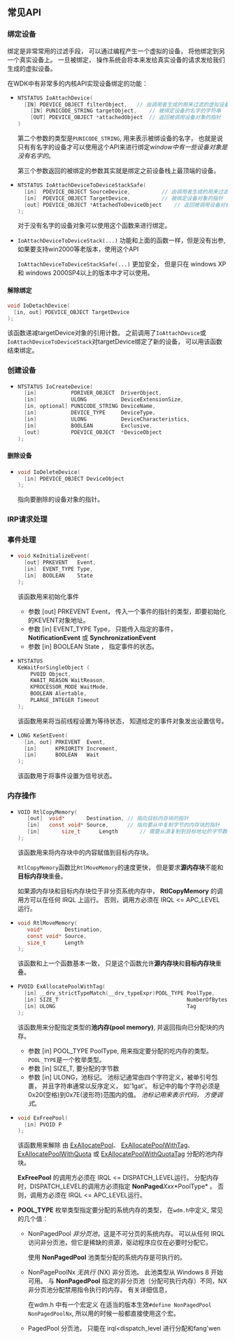 ## 常见API

### 绑定设备

绑定是非常常用的过滤手段， 可以通过编程产生一个虚拟的设备， 将他绑定到另一个真实设备上。 一旦被绑定， 操作系统会将本来发给真实设备的请求发给我们生成的虚拟设备。

在WDK中有非常多的内核API实现设备绑定的功能：

- ```c
  NTSTATUS IoAttachDevice(
  	[IN] PDEVICE_OBJECT filterObject, 	// 由调用者生成的用来过滤的虚拟设备
      [IN] PUNICODE_STRING targetObject, 	// 被绑定设备的名字的字符串
      [OUT] PDEVICE_OBJECT *attachedObject  // 返回被调用设备对象的指针
  )
  ```

  第二个参数的类型是`PUNICODE_STRING`, 用来表示被绑设备的名字， 也就是说只有有名字的设备才可以使用这个API来进行绑定*window中有一些设备对象是没有名字的*。

  第三个参数返回的被绑定的参数其实就是绑定之前设备栈上最顶端的设备。

- ```c
  NTSTATUS IoAttachDeviceToDeviceStackSafe(
    [in]  PDEVICE_OBJECT SourceDevice,			// 由调用者生成的用来过滤的虚拟设备
    [in]  PDEVICE_OBJECT TargetDevice,			// 被绑定设备对象的指针
    [out] PDEVICE_OBJECT *AttachedToDeviceObject	// 返回被调用设备对象的指针
  );
  ```

  对于没有名字的设备对象可以使用这个函数来进行绑定。

- `IoAttachDeviceToDeviceStack(...)` 功能和上面的函数一样，但是没有出参,如果要支持win2000等老版本，使用这个API

  `IoAttachDeviceToDeviceStackSafe(...)` 更加安全， 但是只在 windows XP 和 windows 2000SP4以上的版本中才可以使用。

#### 解除绑定

```c
void IoDetachDevice(
  [in, out] PDEVICE_OBJECT TargetDevice
);
```

该函数递减targetDevice对象的引用计数。 之前调用了`IoAttachDevice`或`IoAttachDeviceToDeviceStack`对targetDevice绑定了新的设备， 可以用该函数结束绑定。

### 创建设备

- ```c
  NTSTATUS IoCreateDevice(
    [in]           PDRIVER_OBJECT  DriverObject,
    [in]           ULONG           DeviceExtensionSize,
    [in, optional] PUNICODE_STRING DeviceName,
    [in]           DEVICE_TYPE     DeviceType,
    [in]           ULONG           DeviceCharacteristics,
    [in]           BOOLEAN         Exclusive,
    [out]          PDEVICE_OBJECT  *DeviceObject
  );
  ```


#### 删除设备

- ```c
  void IoDeleteDevice(
    [in] PDEVICE_OBJECT DeviceObject
  );
  ```

  指向要删除的设备对象的指针。



### IRP请求处理



### 事件处理

- ```c
  void KeInitializeEvent(
    [out] PRKEVENT   Event,
    [in]  EVENT_TYPE Type,
    [in]  BOOLEAN    State
  );
  ```

  该函数用来初始化事件

  - 参数 [out] PRKEVENT   Event， 传入一个事件的指针的类型，即要初始化的KEVENT对象地址。
  - 参数 [in]  EVENT_TYPE Type， 只能传入指定的事件， **NotificationEvent** 或 **SynchronizationEvent**
  - 参数 [in]  BOOLEAN    State ， 指定事件的状态。



- ```c
  NTSTATUS
  KeWaitForSingleObject (
      PVOID Object,
      KWAIT_REASON WaitReason,
      KPROCESSOR_MODE WaitMode,
      BOOLEAN Alertable,
      PLARGE_INTEGER Timeout
  );
  ```

  该函数用来将当前线程设置为等待状态， 知道给定的事件对象发出设置信号。

  

- ```c
  LONG KeSetEvent(
    [in, out] PRKEVENT  Event,
    [in]      KPRIORITY Increment,
    [in]      BOOLEAN   Wait
  );
  ```

  该函数用于将事件设置为信号状态。



### 内存操作

- ```c
  VOID RtlCopyMemory(
     [out]	void*       Destination, // 指向目标内存块的指针
     [in] 	const void* Source,		 // 指向要从中复制字节的内存块的指针 
     [in]		size_t      Length		 // 需要从源复制到目标地址的字节数
  );
  ```

  该函数用来将内存块中的内容赋值到目标内存块。

   `RtlCopyMemory`函数比`RtlMoveMemory`的速度更快， 但是要求**源内存块**不能和**目标内存块**重叠。

  如果源内存块和目标内存块位于非分页系统内存中， **RtlCopyMemory** 的调用方可以在任何 IRQL 上运行。 否则，调用方必须在 IRQL <= APC_LEVEL 运行。

  

- ```c
  void RtlMoveMemory(
     void*       Destination,
     const void* Source,
     size_t      Length
  );
  ```

  该函数和上一个函数基本一致， 只是这个函数允许**源内存块**和**目标内存块**重叠。



- ```c
  PVOID ExAllocatePoolWithTag(
    [in] __drv_strictTypeMatch(__drv_typeExpr)POOL_TYPE PoolType, 
    [in] SIZE_T                                         NumberOfBytes,
    [in] ULONG                                          Tag
  );
  ```

  该函数用来分配指定类型的**池内存(pool memory)**, 并返回指向已分配块的内存。

  - 参数 [in] POOL_TYPE PoolType,  用来指定要分配的吃内存的类型。  `POOL_TYPE`是一个枚举类型。
  - 参数 [in] SIZE_T,   要分配的字节数
  - 参数 [in] ULONG，池标记。 池标记通常由四个字符定义，被单引号包裹， 并且字符串通常以反序定义， 如'1gat'。 标记中的每个字符必须是 0x20(空格)到0x7E(波形符)范围内的值。 *池标记用来表示代码， 方便调式*。

  

- ```c
  void ExFreePool(
    [in] PVOID P
  );
  ```

  该函数用来解除 由 [ExAllocatePool](https://learn.microsoft.com/zh-cn/windows-hardware/drivers/ddi/wdm/nf-wdm-exallocatepool)、 [ExAllocatePoolWithTag](https://learn.microsoft.com/zh-cn/windows-hardware/drivers/ddi/wdm/nf-wdm-exallocatepoolwithtag)、 [ExAllocatePoolWithQuota](https://learn.microsoft.com/zh-cn/windows-hardware/drivers/ddi/wdm/nf-wdm-exallocatepoolwithquota) 或 [ExAllocatePoolWithQuotaTag](https://learn.microsoft.com/zh-cn/windows-hardware/drivers/ddi/wdm/nf-wdm-exallocatepoolwithquotatag) 分配的池内存块。

  **ExFreePool** 的调用方必须在 IRQL <= DISPATCH_LEVEL运行。 分配内存时，DISPATCH_LEVEL的调用方必须指定 **NonPaged***Xxx**PoolType* 。 否则，调用方必须在 IRQL <= APC_LEVEL运行。

  

- **POOL_TYPE** 枚举类型指定要分配的系统内存的类型， 在`wdm.h`中定义, 常见的几个值：

  - NonPagedPool   *非分页池*，这是不可分页的系统内存。 可以从任何 IRQL 访问非分页池，但它是稀缺的资源，驱动程序应仅在必要时分配它。

    使用 **NonPagedPool** 池类型分配的系统内存是可执行的。

  - NonPagePoolNx    *无执行* (NX) 非分页池。 此池类型从 Windows 8 开始可用。 与 **NonPagedPool** 指定的非分页池（分配可执行内存）不同，NX 非分页池分配禁用指令执行的内存。 有关详细信息，

    在wdm.h 中有一个宏定义 在适当的版本生效`#define NonPagedPool NonPagedPoolNx`, 所以用的时候一般都直接使用这个宏。

  - PagedPool   分页池， 只能在 irql<dispatch_level 进行分配和fang'wen

  



